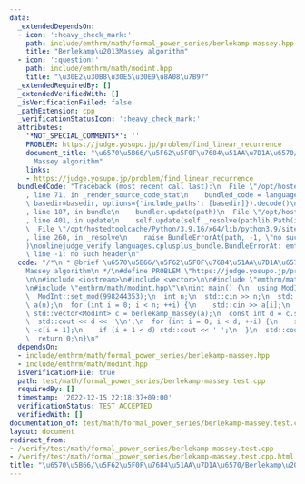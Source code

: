 ```yaml
---
data:
  _extendedDependsOn:
  - icon: ':heavy_check_mark:'
    path: include/emthrm/math/formal_power_series/berlekamp-massey.hpp
    title: "Berlekamp\u2013Massey algorithm"
  - icon: ':question:'
    path: include/emthrm/math/modint.hpp
    title: "\u30E2\u30B8\u30E5\u30E9\u8A08\u7B97"
  _extendedRequiredBy: []
  _extendedVerifiedWith: []
  _isVerificationFailed: false
  _pathExtension: cpp
  _verificationStatusIcon: ':heavy_check_mark:'
  attributes:
    '*NOT_SPECIAL_COMMENTS*': ''
    PROBLEM: https://judge.yosupo.jp/problem/find_linear_recurrence
    document_title: "\u6570\u5B66/\u5F62\u5F0F\u7684\u51AA\u7D1A\u6570/Berlekamp\u2013\
      Massey algorithm"
    links:
    - https://judge.yosupo.jp/problem/find_linear_recurrence
  bundledCode: "Traceback (most recent call last):\n  File \"/opt/hostedtoolcache/Python/3.9.16/x64/lib/python3.9/site-packages/onlinejudge_verify/documentation/build.py\"\
    , line 71, in _render_source_code_stat\n    bundled_code = language.bundle(stat.path,\
    \ basedir=basedir, options={'include_paths': [basedir]}).decode()\n  File \"/opt/hostedtoolcache/Python/3.9.16/x64/lib/python3.9/site-packages/onlinejudge_verify/languages/cplusplus.py\"\
    , line 187, in bundle\n    bundler.update(path)\n  File \"/opt/hostedtoolcache/Python/3.9.16/x64/lib/python3.9/site-packages/onlinejudge_verify/languages/cplusplus_bundle.py\"\
    , line 401, in update\n    self.update(self._resolve(pathlib.Path(included), included_from=path))\n\
    \  File \"/opt/hostedtoolcache/Python/3.9.16/x64/lib/python3.9/site-packages/onlinejudge_verify/languages/cplusplus_bundle.py\"\
    , line 260, in _resolve\n    raise BundleErrorAt(path, -1, \"no such header\"\
    )\nonlinejudge_verify.languages.cplusplus_bundle.BundleErrorAt: emthrm/math/formal_power_series/berlekamp-massey.hpp:\
    \ line -1: no such header\n"
  code: "/*\n * @brief \u6570\u5B66/\u5F62\u5F0F\u7684\u51AA\u7D1A\u6570/Berlekamp\u2013\
    Massey algorithm\n */\n#define PROBLEM \"https://judge.yosupo.jp/problem/find_linear_recurrence\"\
    \n\n#include <iostream>\n#include <vector>\n\n#include \"emthrm/math/formal_power_series/berlekamp-massey.hpp\"\
    \n#include \"emthrm/math/modint.hpp\"\n\nint main() {\n  using ModInt = emthrm::MInt<0>;\n\
    \  ModInt::set_mod(998244353);\n  int n;\n  std::cin >> n;\n  std::vector<ModInt>\
    \ a(n);\n  for (int i = 0; i < n; ++i) {\n    std::cin >> a[i];\n  }\n  const\
    \ std::vector<ModInt> c = berlekamp_massey(a);\n  const int d = c.size() - 1;\n\
    \  std::cout << d << '\\n';\n  for (int i = 0; i < d; ++i) {\n    std::cout <<\
    \ -c[i + 1];\n    if (i + 1 < d) std::cout << ' ';\n  }\n  std::cout << '\\n';\n\
    \  return 0;\n}\n"
  dependsOn:
  - include/emthrm/math/formal_power_series/berlekamp-massey.hpp
  - include/emthrm/math/modint.hpp
  isVerificationFile: true
  path: test/math/formal_power_series/berlekamp-massey.test.cpp
  requiredBy: []
  timestamp: '2022-12-15 22:18:37+09:00'
  verificationStatus: TEST_ACCEPTED
  verifiedWith: []
documentation_of: test/math/formal_power_series/berlekamp-massey.test.cpp
layout: document
redirect_from:
- /verify/test/math/formal_power_series/berlekamp-massey.test.cpp
- /verify/test/math/formal_power_series/berlekamp-massey.test.cpp.html
title: "\u6570\u5B66/\u5F62\u5F0F\u7684\u51AA\u7D1A\u6570/Berlekamp\u2013Massey algorithm"
---
```

